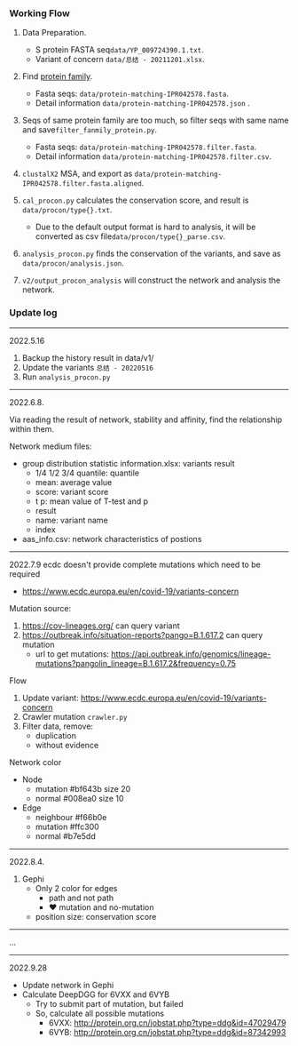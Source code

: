 ### Working Flow
1. Data Preparation.
   * S protein FASTA seq`data/YP_009724390.1.txt`.
   * Variant of concern `data/总结 - 20211201.xlsx`.
2. Find [protein family](http://www.ebi.ac.uk/interpro/result/InterProScan/iprscan5-R20210917-073330-0879-28690888-p2m/).
      * Fasta seqs: `data/protein-matching-IPR042578.fasta`.
      * Detail information `data/protein-matching-IPR042578.json` .
3. Seqs of same protein family are too much, so filter seqs with same name and save`filter_fanmily_protein.py`.
      * Fasta seqs: `data/protein-matching-IPR042578.filter.fasta`.
      * Detail information `data/protein-matching-IPR042578.filter.csv`.
4. `clustalX2` MSA, and export as `data/protein-matching-IPR042578.filter.fasta.aligned`.
5. `cal_procon.py` calculates the conservation score, and result is  `data/procon/type{}.txt`.
   * Due to the default output format is hard to analysis, it will be converted as csv file`data/procon/type{}_parse.csv`.
   
7. `analysis_procon.py` finds the conservation of the variants, and save as `data/procon/analysis.json`.
8. `v2/output_procon_analysis` will construct the network and analysis the network.


### Update log
---
2022.5.16
1. Backup the history result in data/v1/
2. Update the variants `总结 - 20220516`
3. Run `analysis_procon.py` 

---
2022.6.8.

Via reading the result of network, stability and affinity, find the relationship within them.

Network medium files:
* group distribution statistic information.xlsx: variants result
  * 1/4 1/2 3/4 quantile: quantile   
  * mean: average value
  * score: variant score
  * t p: mean value of T-test and p
  * result
  * name: variant name
  * index 
* aas_info.csv: network characteristics of postions


---
2022.7.9
ecdc doesn't provide complete mutations which need to be required
* https://www.ecdc.europa.eu/en/covid-19/variants-concern

Mutation source:
1. https://cov-lineages.org/ can query variant
2. https://outbreak.info/situation-reports?pango=B.1.617.2 can query mutation
   * url to get mutations: https://api.outbreak.info/genomics/lineage-mutations?pangolin_lineage=B.1.617.2&frequency=0.75

Flow
1. Update variant: https://www.ecdc.europa.eu/en/covid-19/variants-concern
2. Crawler mutation `crawler.py`
3. Filter data, remove:
    * duplication
    * without evidence

Network color
* Node
    * mutation #bf643b size 20
    * normal #008ea0  size 10
* Edge
  * neighbour #f66b0e
  * mutation #ffc300
  * normal #b7e5dd

---
2022.8.4. 
1. Gephi 
   * Only 2 color for edges
     * path and not path
     * ♥ mutation and no-mutation
   * position size: conservation score

---
...

---
2022.9.28
* Update network in Gephi
* Calculate DeepDGG for 6VXX and 6VYB
  * Try to submit part of mutation, but failed
  * So, calculate all possible mutations
      * 6VXX: http://protein.org.cn/jobstat.php?type=ddg&id=47029479
      * 6VYB: http://protein.org.cn/jobstat.php?type=ddg&id=87342993